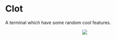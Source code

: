 # Clot

A terminal which have some random cool features.

<p align="center">
<img src="https://cdn.discordapp.com/attachments/944526624282525746/1090286376265724005/image.png">
</p>
